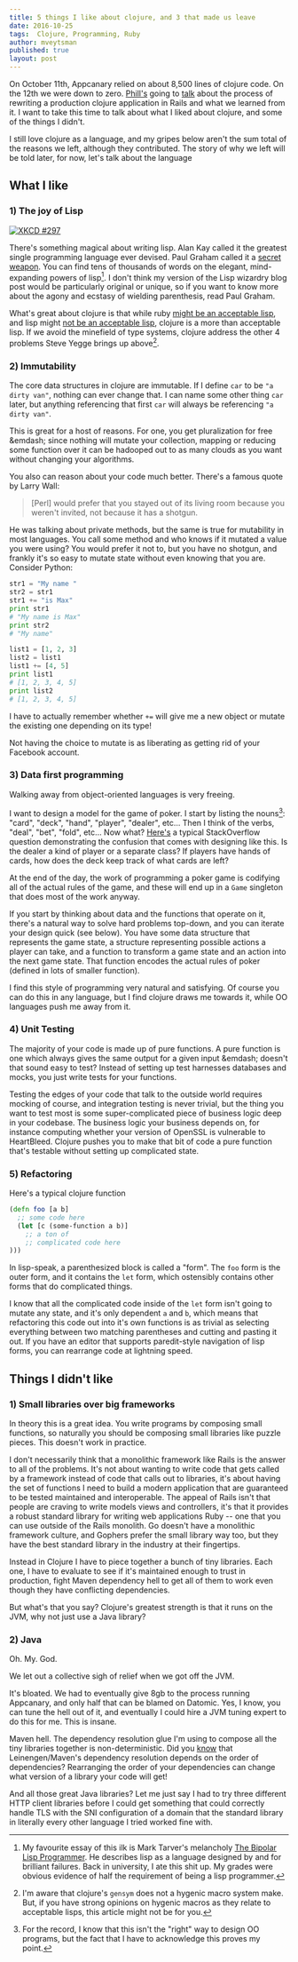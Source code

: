 ```yaml
---
title: 5 things I like about clojure, and 3 that made us leave
date: 2016-10-25
tags:  Clojure, Programming, Ruby
author: mveytsman
published: true
layout: post
---
```

On October 11th, Appcanary relied on about 8,500 lines of clojure code. On the
12th we were down to zero. [Phill's](https://twitter.com/phillmv) going to
[talk](http://rubyconf.org/program#prop_19) about the process of rewriting a
production clojure application in Rails and what we learned from it. I want to
take this time to talk about what I liked about clojure, and some of the things
I didn't. 

I still love clojure as a language, and my gripes below aren't the sum total of
the reasons we left, although they contributed. The story of why we left will be
told later, for now, let's talk about the language

## What I like

### 1) The joy of Lisp

[![XKCD #297](http://imgs.xkcd.com/comics/lisp_cycles.png)](https://xkcd.com/297/)

There's something magical about writing lisp. Alan Kay called it the greatest
single programming language ever devised. Paul Graham called it a
[secret weapon](http://paulgraham.com/avg.html). You can find tens of thousands
of words on the elegant, mind-expanding powers of lisp[^bipolar]. I don't think
my version of the Lisp wizardry blog post would be particularly original or
unique, so if you want to know more about the agony and ecstasy of wielding
parenthesis, read Paul Graham.

What's great about clojure is that while ruby
[might be an acceptable lisp](http://www.randomhacks.net/2005/12/03/why-ruby-is-an-acceptable-lisp/),
and lisp might
[not be an acceptable lisp](http://steve-yegge.blogspot.ca/2006/04/lisp-is-not-acceptable-lisp.html),
clojure is a more than acceptable lisp. If we avoid the minefield of type
systems, clojure address the other 4 problems Steve Yegge brings up
above[^hygenic].

### 2) Immutability

The core data structures in clojure are immutable. If I define `car` to be `"a dirty van"`,
nothing can ever change that. I can name some other thing `car` later, but
anything referencing that first `car` will always be referencing `"a dirty van"`.

This is great for a host of reasons. For one, you get pluralization for free &emdash;
since nothing will mutate your collection, mapping or reducing some function
over it can be hadooped out to as many clouds as you want without changing your
algorithms.

You also can reason about your code much better. There's a famous quote by Larry Wall:

> [Perl] would prefer that you stayed out of its living room because you weren't
> invited, not because it has a shotgun.

He was talking about private methods, but the same is true for mutability in most languages. You call some method and who knows if it mutated a value you were using? You would prefer it not to, but you have no shotgun, and frankly it's so easy to mutate state without even knowing that you are. Consider Python:

~~~python
str1 = "My name "
str2 = str1
str1 += "is Max"
print str1
# "My name is Max"
print str2
# "My name"

list1 = [1, 2, 3]
list2 = list1
list1 += [4, 5]
print list1
# [1, 2, 3, 4, 5]
print list2
# [1, 2, 3, 4, 5]
~~~

I have to actually remember whether `+=` will give me a new object or mutate the existing one depending on its type!

Not having the choice to mutate is as liberating as getting rid of your Facebook account.

### 3) Data first programming

Walking away from object-oriented languages is very freeing. 

I want to design a model for the game of poker. I start by listing the
nouns[^nouns]: "card", "deck", "hand", "player", "dealer", etc&hellip; Then I
think of the verbs, "deal", "bet", "fold", etc&hellip; Now what?
[Here's](http://stackoverflow.com/questions/19553838/oop-design-quesiton-with-a-card-game)
a typical StackOverflow question demonstrating the confusion that comes with
designing like this. Is the dealer a kind of player or a separate class? If
players have hands of cards, how does the deck keep track of what cards are
left? 

At the end of the day, the work of programming a poker game is codifying all of
the actual rules of the game, and these will end up in a `Game` singleton that
does most of the work anyway. 

If you start by thinking about data and the functions that operate on it,
there's a natural way to solve hard problems top-down, and you can iterate your
design quick (see below). You have some data structure that represents the game
state, a structure representing possible actions a player can take, and a
function to transform a game state and an action into the next game state. That
function encodes the actual rules of poker (defined in lots of smaller
function).

I find this style of programming very natural and satisfying. Of course you can
do this in any language, but I find clojure draws me towards it, while OO
languages push me away from it.


### 4) Unit Testing

The majority of your code is made up of pure functions. A pure function is one
which always gives the same output for a given input &emdash; doesn't that sound
easy to test? Instead of setting up test harnesses databases and mocks, you just
write tests for your functions.

Testing the edges of your code that talk to the outside world requires mocking
of course, and integration testing is never trivial, but the thing you want to
test most is some super-complicated piece of business logic deep in your
codebase. The business logic your business depends on, for instance computing
whether your version of OpenSSL is vulnerable to HeartBleed. Clojure pushes you
to make that bit of code a pure function that's testable without setting
up complicated state.

### 5) Refactoring

Here's a typical clojure function

~~~clojure
(defn foo [a b]
  ;; some code here
  (let [c (some-function a b)]
    ;; a ton of 
    ;; complicated code here
)))
~~~

In lisp-speak, a parenthesized block is called a "form". The `foo` form is the outer form, and it contains the `let` form, which ostensibly contains other forms that do complicated things.

I know that all the complicated code inside of the `let` form isn't going to
mutate any state, and it's only dependent `a` and `b`, which means that
refactoring this code out into it's own functions is as trivial as selecting
everything between two matching parentheses and cutting and pasting it out. If
you have an editor that supports paredit-style navigation of lisp forms, you can
rearrange code at lightning speed.


## Things I didn't like

### 1) Small libraries over big frameworks

In theory this is a great idea. You write programs by composing small functions,
so naturally you should be composing small libraries like puzzle pieces. This
doesn't work in practice.

I don't necessarily think that a monolithic framework like Rails is the answer
to all of the problems. It's not about wanting to write code that gets called by
a framework instead of code that calls out to libraries, it's about having the
set of functions I need to build a modern application that are guaranteed to be
tested maintained and interoperable. The appeal of Rails isn't that people are
craving to write models views and controllers, it's that it provides a robust
standard library for writing web applications Ruby -- one that you can use
outside of the Rails monolith. Go doesn't have a monolithic framework culture,
and Gophers prefer the small library way too, but they have the best standard
library in the industry at their fingertips.

Instead in Clojure I have to piece together a bunch of tiny libraries. Each one,
I have to evaluate to see if it's maintained enough to trust in production,
fight Maven dependency hell to get all of them to work even though they
have conflicting dependencies.

But what's that you say? Clojure's greatest strength is that it runs on the JVM,
why not just use a Java library?

### 2) Java

Oh. My. God. 

We let out a collective sigh of relief when we got off the JVM.

It's bloated. We had to eventually give 8gb to the process running Appcanary,
and only half that can be blamed on Datomic. Yes, I know, you can tune the hell
out of it, and eventually I could hire a JVM tuning expert to do this for me.
This is insane.

Maven hell. The dependency resolution glue I'm using to compose all the tiny
libraries together is non-deterministic. Did you
[know](http://librelist.com/browser//leiningen/2013/8/29/re-leiningen-order-dependency-of-dependencies/)
that Leinengen/Maven's dependency resolution depends on the order of
dependencies? Rearranging the order of your dependencies can change what version
of a library your code will get! 

And all those great Java libraries? Let me just say I had to try three different
HTTP client libraries before I could get something that could correctly handle
TLS with the SNI configuration of a domain that the standard library in
literally every other language I tried worked fine with.

[^bipolar]: My favourite essay of this ilk is Mark Tarver's melancholy
  [The Bipolar Lisp Programmer](http://www.shenlanguage.org/lambdassociates/htdocs/blog/bipolar.htm).
  He describes lisp as a language designed by and for brilliant failures. Back
  in university, I ate this shit up. My grades were obvious evidence of half the
  requirement of being a lisp programmer.

[^hygenic]: I'm aware that clojure's `gensym` does not a hygenic macro system
    make. But, if you have strong opinions on hygenic macros as they relate to
    acceptable lisps, this article might not be for you.

[^nouns]: For the record, I know that this isn't the "right" way to design OO
    programs, but the fact that I have to acknowledge this proves my point.

